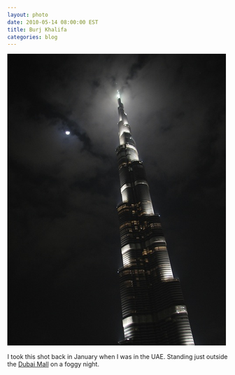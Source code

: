 ```yaml
---
layout: photo
date: 2010-05-14 08:00:00 EST
title: Burj Khalifa
categories: blog
---
```


<a href="http://www.flickr.com/photos/colemanm/4399552207"><img src="/images/post-images/burj_khalifa.jpg" alt="The Burj Khalifa" /></a>

I took this shot back in January when I was in the UAE. Standing just outside the [Dubai Mall](http://en.wikipedia.org/wiki/The_Dubai_Mall) on a foggy night.